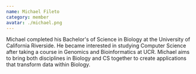 ```yaml
---
name: Michael Fileto
category: member
avatar: ./michael.png
---
```


Michael completed his Bachelor's of Science in Biology at the University of California Riverside. He became interested in studying Computer Science after taking a course in Genomics and Bioinformatics at UCR. Michael aims to bring both disciplines in Biology and CS together to create applications that transform data within Biology.
